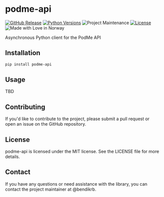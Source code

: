 # podme-api

[![GitHub Release][releases-shield]][releases]
[![Python Versions][py-versions-shield]][py-versions]
![Project Maintenance][maintenance-shield]
[![License][license-shield]](LICENSE)
![Made with Love in Norway][madewithlove-shield]



Asynchronous Python client for the PodMe API

## Installation

```bash
pip install podme-api
```

## Usage

TBD

## Contributing

If you'd like to contribute to the project, please submit a pull request or open an issue on the GitHub repository.

## License

podme-api is licensed under the MIT license. See the LICENSE file for more details.

## Contact

If you have any questions or need assistance with the library, you can contact the project maintainer at @bendikrb.

[license-shield]: https://img.shields.io/github/license/bendikrb/podme_api.svg
[license]: https://github.com/bendikrb/podme-api/blob/main/LICENSE
[releases-shield]: https://img.shields.io/pypi/v/podme-api
[releases]: https://github.com/bendikrb/podme_api/releases
[build-shield]: https://github.com/bendikrb/podme-api/actions/workflows/test.yaml/badge.svg
[build]: https://github.com/bendikrb/podme-api/actions/workflows/test.yaml
[maintenance-shield]: https://img.shields.io/maintenance/yes/2024.svg
[py-versions-shield]: https://img.shields.io/pypi/pyversions/podme-api
[py-versions]: https://pypi.org/project/podme-api/
[madewithlove-shield]: https://madewithlove.now.sh/no?heart=true&colorB=%233584e4
